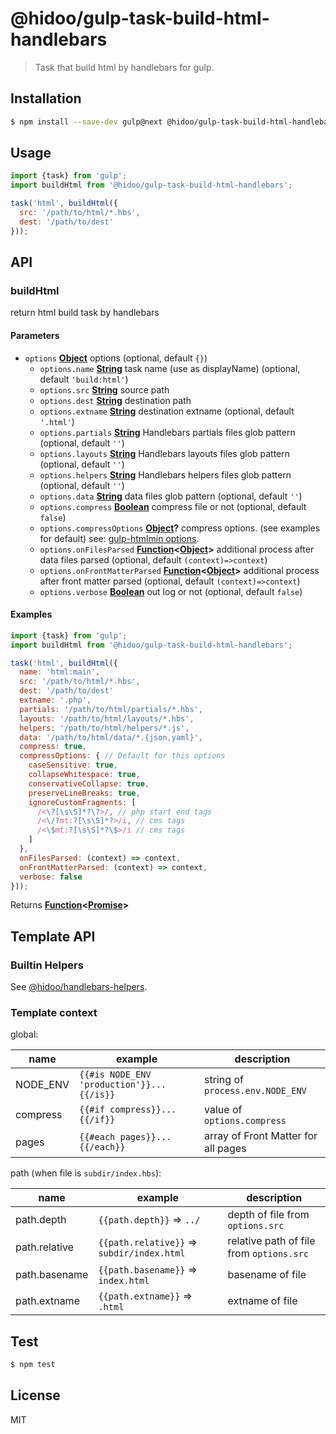 # @hidoo/gulp-task-build-html-handlebars

> Task that build html by handlebars for gulp.

## Installation

```sh
$ npm install --save-dev gulp@next @hidoo/gulp-task-build-html-handlebars
```

## Usage

```js
import {task} from 'gulp';
import buildHtml from '@hidoo/gulp-task-build-html-handlebars';

task('html', buildHtml({
  src: '/path/to/html/*.hbs',
  dest: '/path/to/dest'
}));
```

## API

<!-- Generated by documentation.js. Update this documentation by updating the source code. -->

### buildHtml

return html build task by handlebars

#### Parameters

-   `options` **[Object](https://developer.mozilla.org/docs/Web/JavaScript/Reference/Global_Objects/Object)** options (optional, default `{}`)
    -   `options.name` **[String](https://developer.mozilla.org/docs/Web/JavaScript/Reference/Global_Objects/String)** task name (use as displayName) (optional, default `'build:html'`)
    -   `options.src` **[String](https://developer.mozilla.org/docs/Web/JavaScript/Reference/Global_Objects/String)** source path
    -   `options.dest` **[String](https://developer.mozilla.org/docs/Web/JavaScript/Reference/Global_Objects/String)** destination path
    -   `options.extname` **[String](https://developer.mozilla.org/docs/Web/JavaScript/Reference/Global_Objects/String)** destination extname (optional, default `'.html'`)
    -   `options.partials` **[String](https://developer.mozilla.org/docs/Web/JavaScript/Reference/Global_Objects/String)** Handlebars partials files glob pattern (optional, default `''`)
    -   `options.layouts` **[String](https://developer.mozilla.org/docs/Web/JavaScript/Reference/Global_Objects/String)** Handlebars layouts files glob pattern (optional, default `''`)
    -   `options.helpers` **[String](https://developer.mozilla.org/docs/Web/JavaScript/Reference/Global_Objects/String)** Handlebars helpers files glob pattern (optional, default `''`)
    -   `options.data` **[String](https://developer.mozilla.org/docs/Web/JavaScript/Reference/Global_Objects/String)** data files glob pattern (optional, default `''`)
    -   `options.compress` **[Boolean](https://developer.mozilla.org/docs/Web/JavaScript/Reference/Global_Objects/Boolean)** compress file or not (optional, default `false`)
    -   `options.compressOptions` **[Object](https://developer.mozilla.org/docs/Web/JavaScript/Reference/Global_Objects/Object)?** compress options. (see examples for default)
          see: [gulp-htmlmin options](https://www.npmjs.com/package/gulp-htmlmin).
    -   `options.onFilesParsed` **[Function](https://developer.mozilla.org/docs/Web/JavaScript/Reference/Statements/function)&lt;[Object](https://developer.mozilla.org/docs/Web/JavaScript/Reference/Global_Objects/Object)>** additional process after data files parsed (optional, default `(context)=>context`)
    -   `options.onFrontMatterParsed` **[Function](https://developer.mozilla.org/docs/Web/JavaScript/Reference/Statements/function)&lt;[Object](https://developer.mozilla.org/docs/Web/JavaScript/Reference/Global_Objects/Object)>** additional process after front matter parsed (optional, default `(context)=>context`)
    -   `options.verbose` **[Boolean](https://developer.mozilla.org/docs/Web/JavaScript/Reference/Global_Objects/Boolean)** out log or not (optional, default `false`)

#### Examples

```javascript
import {task} from 'gulp';
import buildHtml from '@hidoo/gulp-task-build-html-handlebars';

task('html', buildHtml({
  name: 'html:main',
  src: '/path/to/html/*.hbs',
  dest: '/path/to/dest'
  extname: '.php',
  partials: '/path/to/html/partials/*.hbs',
  layouts: '/path/to/html/layouts/*.hbs',
  helpers: '/path/to/html/helpers/*.js',
  data: '/path/to/html/data/*.{json,yaml}',
  compress: true,
  compressOptions: { // Default for this options
    caseSensitive: true,
    collapseWhitespace: true,
    conservativeCollapse: true,
    preserveLineBreaks: true,
    ignoreCustomFragments: [
      /<\?[\s\S]*?\?>/, // php start end tags
      /<\/?mt:?[\s\S]*?>/i, // cms tags
      /<\$mt:?[\s\S]*?\$>/i // cms tags
    ]
  },
  onFilesParsed: (context) => context,
  onFrontMatterParsed: (context) => context,
  verbose: false
}));
```

Returns **[Function](https://developer.mozilla.org/docs/Web/JavaScript/Reference/Statements/function)&lt;[Promise](https://developer.mozilla.org/docs/Web/JavaScript/Reference/Global_Objects/Promise)>** 

## Template API

### Builtin Helpers

See [@hidoo/handlebars-helpers](https://github.com/hidoo/handlebars-helpers).

### Template context

global:

| name     | example                                   | description                         |
| -------- | ----------------------------------------- | ----------------------------------- |
| NODE_ENV | `{{#is NODE_ENV 'production'}}...{{/is}}` | string of `process.env.NODE_ENV`    |
| compress | `{{#if compress}}...{{/if}}`              | value of `options.compress`         |
| pages    | `{{#each pages}}...{{/each}}`             | array of Front Matter for all pages |

path (when file is `subdir/index.hbs`):

| name          | example                                    | description                              |
| ------------- | ------------------------------------------ | ---------------------------------------- |
| path.depth    | `{{path.depth}}` => `../`                  | depth of file from `options.src`         |
| path.relative | `{{path.relative}}` => `subdir/index.html` | relative path of file from `options.src` |
| path.basename | `{{path.basename}}` => `index.html`        | basename of file                         |
| path.extname  | `{{path.extname}}` => `.html`              | extname of file                          |

## Test

```sh
$ npm test
```

## License

MIT
